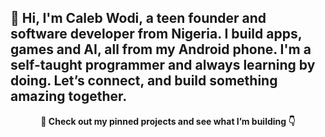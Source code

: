 ## 👋 Hi, I'm Caleb Wodi, a teen founder and software developer from Nigeria. I build **apps, games and AI**, all from my **Android phone**. I'm a self-taught programmer and always learning by doing. Let’s connect, and build something amazing together.

<p align="center"><strong>📌 Check out my pinned projects and see what I’m building 👇</strong></p>
